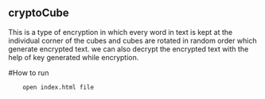 ## cryptoCube
This is a type of encryption in which every word in text is kept at the individual corner of the cubes and cubes are rotated in random order which generate encrypted text. we can also decrypt the encrypted text with the help of key generated while encryption.

#How to run
```
	open index.html file 
```
